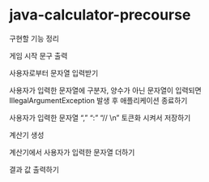 # java-calculator-precourse


구현할 기능 정리

게임 시작 문구 출력

사용자로부터 문자열 입력받기

사용자가 입력한 문자열에 구분자, 양수가 아닌 문자열이 입력되면 IllegalArgumentException 발생 후 애플리케이션 종료하기

사용자가 입력한 문자열 “,” “:” “// \n” 토큰화 시켜서 저장하기

계산기 생성

계산기에서 사용자가 입력한 문자열 더하기

결과 값 출력하기
